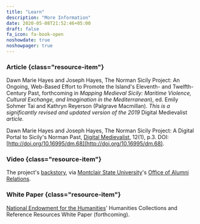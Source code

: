 ```yaml
---
title: "Learn"
description: "More Information"
date: 2020-05-08T21:52:46+05:00
draft: false
fa_icon: fa-book-open
noshowdate: true
noshowpager: true
---
```


### Article {class="resource-item"} ###

Dawn Marie Hayes and Joseph Hayes, The Norman Sicily Project: An Ongoing, Web-Based Effort to Promote the Island's Eleventh- and Twelfth-Century Past, forthcoming in _Mapping Medieval Sicily: Maritime Violence, Cultural Exchange, and Imagination in the Mediterranean_), ed. Emily Sohmer Tai and Kathryn Reyerson (Palgrave Macmillan). _This is a significantly revised and updated version of the 2019_ Digital Medievalist _article._

Dawn Marie Hayes and Joseph Hayes, The Norman Sicily Project: A Digital Portal to Sicily's Norman Past, [Digital Medievalist](https://journal.digitalmedievalist.org/), 12(1), p.3. DOI: [http://doi.org/10.16995/dm.68](http://doi.org/10.16995/dm.68).

### Video {class="resource-item"} ###

The project's [backstory](https://www.youtube.com/watch?v=YGKlwjaH-cw&feature=youtu.be), via [Montclair State University](http://montclair.edu/)'s [Office of Alumni Relations](https://www.montclair.edu/alumni/).

### White Paper {class="resource-item"} ###

[National Endowment for the Humanities](https://www.neh.gov/)' Humanities Collections and Reference Resources White Paper (forthcoming).
